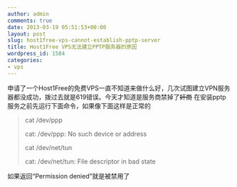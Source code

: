 ```yaml
---
author: admin
comments: true
date: 2013-03-19 05:51:53+00:00
layout: post
slug: host1free-vps-cannot-establish-pptp-server
title: Host1Free VPS无法建立PPTP服务器的原因
wordpress_id: 1584
categories:
- vps
---
```


申请了一个Host1Free的免费VPS一直不知道来做什么好，几次试图建立VPN服务器都没成功，拨过去就是619错误。今天才知道是服务商禁掉了<del>奸商</del> 在安装pptp服务之前先运行下面命令，如果像下面这样是正常的


> cat /dev/ppp
> 
> cat: /dev/ppp: No such device or address
> 
> cat /dev/net/tun
> 
> cat: /dev/net/tun: File descriptor in bad state


如果返回“Permission denied”就是被禁用了
